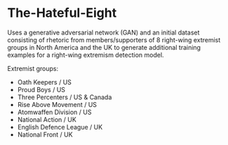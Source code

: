 # The-Hateful-Eight

Uses a generative adversarial network (GAN) and an initial dataset consisting of rhetoric from members/supporters of 8 right-wing extremist groups in North America and the UK to generate additional training examples for a right-wing extremism detection model.   

Extremist groups:

- Oath Keepers / US
- Proud Boys / US
- Three Percenters / US & Canada
- Rise Above Movement / US
- Atomwaffen Division / US
- National Action / UK
- English Defence League / UK
- National Front / UK
